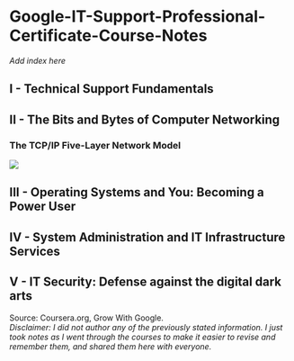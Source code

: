 # Google-IT-Support-Professional-Certificate-Course-Notes

*Add index here*



## I - Technical Support Fundamentals

## II - The Bits and Bytes of Computer Networking
### The TCP/IP Five-Layer Network Model
![](https://github.com/mais-hatem/Google-IT-Support-Professional-Certificate-Course-Notes/blob/master/images/TCP%20IP%20Five-Layer%20Network%20Model.PNG)





## III - Operating Systems and You: Becoming a Power User
## IV - System Administration and IT Infrastructure Services
## V - IT Security: Defense against the digital dark arts


Source: Coursera.org, Grow With Google. <br>
*Disclaimer: I did not author any of the previously stated information. I just took notes as I went through the courses to make it easier to revise and remember them, and shared them here with everyone.*

